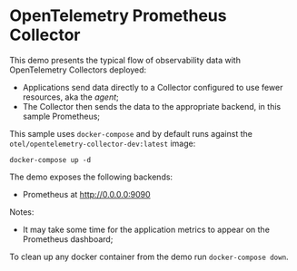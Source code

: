 # OpenTelemetry Prometheus Collector 


This demo presents the typical flow of observability data with
OpenTelemetry Collectors deployed:

- Applications send data directly to a Collector configured to use fewer
 resources, aka the _agent_;
- The Collector then sends the data to the appropriate backend, in this sample
 Prometheus;

This sample uses `docker-compose` and by default runs against the 
`otel/opentelemetry-collector-dev:latest` image:

```shell
docker-compose up -d
```

The demo exposes the following backends:

- Prometheus at http://0.0.0.0:9090 

Notes:

- It may take some time for the application metrics to appear on the Prometheus
 dashboard;

To clean up any docker container from the demo run `docker-compose down`.

